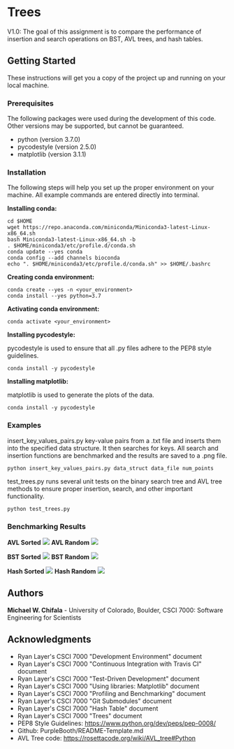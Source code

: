 # Trees
V1.0: The goal of this assignment is to compare the performance of insertion and search operations on BST, AVL trees, and hash tables.

## Getting Started

These instructions will get you a copy of the project up and running on your local machine.

### Prerequisites

The following packages were used during the development of this code. Other versions may be supported, but cannot be guaranteed.

- python (version 3.7.0)
- pycodestyle (version 2.5.0)
- matplotlib (version 3.1.1)

### Installation

The following steps will help you set up the proper environment on your machine. All example commands are entered directly into terminal.

**Installing conda:**

```
cd $HOME
wget https://repo.anaconda.com/miniconda/Miniconda3-latest-Linux-x86_64.sh
bash Miniconda3-latest-Linux-x86_64.sh -b
. $HOME/miniconda3/etc/profile.d/conda.sh
conda update --yes conda
conda config --add channels bioconda
echo ". $HOME/miniconda3/etc/profile.d/conda.sh" >> $HOME/.bashrc
```

**Creating conda environment:**

```
conda create --yes -n <your_environment>
conda install --yes python=3.7
```

**Activating conda environment:**

```
conda activate <your_environment>
```

**Installing pycodestyle:**

pycodestyle is used to ensure that all .py files adhere to the PEP8 style guidelines.

```
conda install -y pycodestyle
```

**Installing matplotlib:**

matplotlib is used to generate the plots of the data.

```
conda install -y pycodestyle
```

### Examples

insert_key_values_pairs.py key-value pairs from a .txt file and inserts them into the specified data structure. It then searches for keys. All search and insertion functions are benchmarked and the results are saved to a .png file.

```
python insert_key_values_pairs.py data_struct data_file num_points
```

test_trees.py runs several unit tests on the binary search tree and AVL tree methods to ensure proper insertion, search, and other important functionality.

```
python test_trees.py
```

### Benchmarking Results
**AVL Sorted**
![](avl_sorted.png)
**AVL Random**
![](avl.png)

**BST Sorted**
![](bst_sorted.png)
**BST Random**
![](bst.png)

**Hash Sorted**
![](hash_sorted.png)
**Hash Random**
![](hash.png)

## Authors

**Michael W. Chifala** - University of Colorado, Boulder, CSCI 7000: Software Engineering for Scientists


## Acknowledgments

* Ryan Layer's CSCI 7000 "Development Environment" document
* Ryan Layer's CSCI 7000 "Continuous Integration with Travis CI" document
* Ryan Layer's CSCI 7000 "Test-Driven Development" document
* Ryan Layer's CSCI 7000 "Using libraries: Matplotlib" document
* Ryan Layer's CSCI 7000 "Profiling and Benchmarking" document
* Ryan Layer's CSCI 7000 "Git Submodules" document
* Ryan Layer's CSCI 7000 "Hash Table" document
* Ryan Layer's CSCI 7000 "Trees" document
* PEP8 Style Guidelines: https://www.python.org/dev/peps/pep-0008/
* Github: PurpleBooth/README-Template.md
* AVL Tree code: https://rosettacode.org/wiki/AVL_tree#Python
